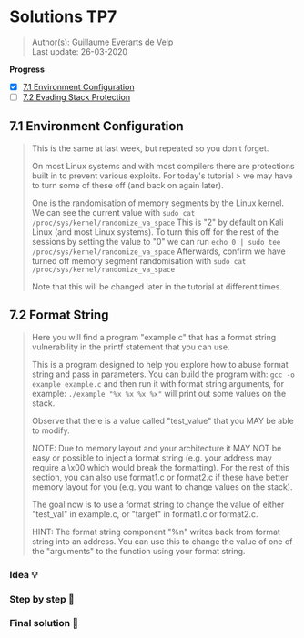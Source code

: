 # Solutions TP7
> Author(s): Guillaume Everarts de Velp  
> Last update: 26-03-2020

**Progress**
 - [x] [7.1 Environment Configuration](#71-environment-configuration)
 - [ ] [7.2 Evading Stack Protection](#71-format-string)

## 7.1 Environment Configuration
> This is the same at last week, but repeated so you don't forget.
> 
> On most Linux systems and with most compilers there are protections built in to prevent various exploits. For today's tutorial > we may have to turn some of these off (and back on again later).
> 
> One is the randomisation of memory segments by the Linux kernel. We can see the current value with `sudo cat /proc/sys/kernel/randomize_va_space`
> This is "2" by default on Kali Linux (and most Linux systems). To turn this off for the rest of the sessions by setting the value to "0" we can run `echo 0 | sudo tee /proc/sys/kernel/randomize_va_space`
> Afterwards, confirm we have turned off memory segment randomisation with `sudo cat /proc/sys/kernel/randomize_va_space`
> 
> Note that this will be changed later in the tutorial at different times.

## 7.2 Format String
> Here you will find a program "example.c" that has a format string vulnerability in the printf statement that you can use.
> 
> This is a program designed to help you explore how to abuse format string and pass in parameters. You can build the program with: `gcc -o example example.c` and then run it with format string arguments, for example: `./example "%x %x %x %x"` will print out some values on the stack.
> 
> Observe that there is a value called "test_value" that you MAY be able to modify.
> 
> NOTE: Due to memory layout and your architecture it MAY NOT be easy or possible to inject a format string (e.g. your address may require a \x00 which would break the formatting). For the rest of this section, you can also use format1.c or format2.c if these have better memory layout for you (e.g. you want to change values on the stack).
> 
> The goal now is to use a format string to change the value of either "test_val" in example.c, or "target" in format1.c or format2.c.
> 
> HINT: The format string component "%n" writes back from format string into an address. You can use this to change the value of one of the "arguments" to the function using your format string.

### Idea :bulb:

### Step by step :walking:

### Final solution :running:
